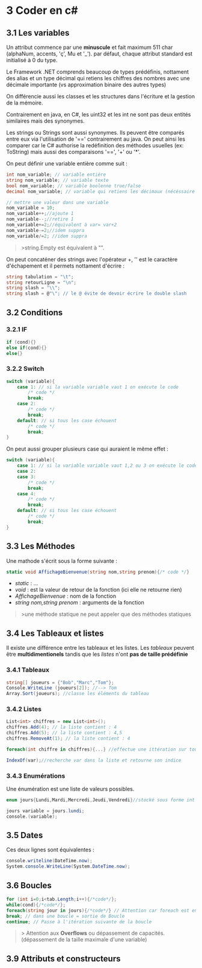 # 3 Coder en c#

## 3.1 Les variables

Un attribut commence par une **minuscule** et fait maximum 511 char (alphaNum, accents, 'ç', Mu et '\_'). par défaut, chaque attribut standard est initialisé à 0 du type.

Le Framework .NET comprends beaucoup de types prédéfinis, nottament des alias et un type décimal qui retiens les chiffres des nombres avec une décimale importante (vs approximation binaire des autres types)

On différencie aussi les classes et les structures dans l'écriture et la gestion de la mémoire.

Contrairement en java, en C#, les uint32 et les int ne sont pas deux entités similaires mais des synonymes.

Les strings ou Strings sont aussi synonymes. Ils peuvent être comparés entre eux via l'utilisation de '==' contrairement au java. On peut ainsi les comparer car le C# authorise la redéfinition des méthodes usuelles (ex: ToString) mais aussi des comparaisons '==', '+' ou '\*'. 

On peut définir une variable entière comme suit :

``` cs
int nom_variable; // variable entière
string nom_variable; // variable texte
bool nom_variable; // variable boolenne true/false
decimal nom_variable; // variable qui retiens les décimaux (nécéssaire quand on traite avec de l'argent)

// mettre une valeur dans une variable
nom_variable = 10;
nom_variable++;//ajoute 1
nom_variable--;//retire 1
nom_variable+=2;//équivalent à var= var+2
nom_variable-=2;//idem suppra
nom_variable/=2; //idem suppra
```

> \>string.Empty est équivalent à "".

On peut concaténer des strings avec l'opérateur +, '\' est le caractère d'échapement et il permets nottament d'écrire :

``` cs
string tabulation = "\t";
string retourLigne = "\n";
string slash = "\\";
string slash = @"\"; // le @ évite de devoir écrire le double slash
```


## 3.2 Conditions

### 3.2.1 IF

``` cs
if (cond){}
else if(cond){}
else{}
```

### 3.2.2 Switch

``` cs
switch (variable){
    case 1: // si la variable variable vaut 1 on exécute le code
        /* code */
        break;
    case 2:
        /* code */
        break;
    default: // si tous les case échouent
        /* code */
        break;
}
```

On peut aussi grouper plusieurs case qui auraient le même effet :

``` cs
switch (variable){
    case 1: // si la variable variable vaut 1,2 ou 3 on exécute le code
    case 2:
    case 3:
        /* code */
        break;
    case 4:
        /* code */
        break;
    default: // si tous les case échouent
        /* code */
        break;
}
```


## 3.3 Les Méthodes

Une mathode s'écrit sous la forme suivante :

``` cs
static void AffichageBienvenue(string nom,string prenom){/* code */}
```

* *static* : ...
* *void* : est la valeur de retour de la fonction (ici elle ne retourne rien)
* *AffichageBienvenue* : nom de la fonction
* *string nom,string prenom* : arguments de la fonction

> \>une méthode statique ne peut appeler que des méthodes statiques

## 3.4 Les Tableaux et listes
Il existe une différence entre les tableaux et les listes. Les *tableaux* peuvent être **multidimentionels** tandis que les *listes* n'ont **pas de taille prédéfinie**

### 3.4.1 Tableaux

``` cs
string[] joueurs = {"Bob","Marc","Tom"};
Console.WriteLine (joueurs[2]); //--> Tom
Array.Sort(joueurs); //classe les éléments du tableau
```
### 3.4.2 Listes

``` cs
List<int> chiffres = new List<int>();
chiffres.Add(4); // la liste contient : 4
chiffres.Add(5); // la liste contient : 4,5
chiffres.RemoveAt(1); // la liste contient : 4

foreach(int chiffre in chiffres){...} //effectue une ittération sur tous les éléments de la liste

IndexOf(var);//recherche var dans la liste et retourne son indice
```

### 3.4.3 Enumérations

Une énumération est une liste de valeurs possibles.

``` cs
enum jours{Lundi,Mardi,Mercredi,Jeudi,Vendredi}//stocké sous forme int mais display

jours variable = jours.lundi;
console.(variable);
```
## 3.5 Dates
Ces deux lignes sont équivalentes :

``` cs
console.writeline(DateTime.now);
System.console.WriteLine(System.DateTime.now);
```

## 3.6 Boucles

``` cs
for (int i=0;i<tab.Length;i++){/*code*/};
while(cond){/*code*/};
foreach(string jour in jours){/*code*/} // Attention car foreach est en lecture seulement. Il peut boucler sur tout type énumérable
break; // dans une boucle = sortie de Boucle
continue; // Passe à l'itération suivante de la boucle
```
> \> Attention aux **Overflows** ou dépassement de capacités. (dépassement de la taille maximale d'une variable)


## 3.9 Attributs et constructeurs
